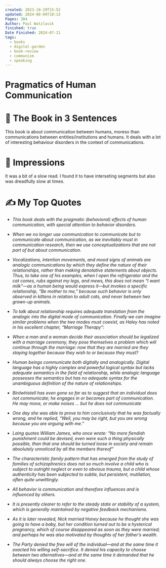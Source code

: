 ```yaml
---
created: 2023-10-29T15:52
updated: 2024-08-09T10:13
Pages: 304
Author: Paul Watzlavik
finished: true
Date Finished: 2024-07-11
tags:
  - books
  - digital-garden
  - book-review
  - communism
  - speaking
---
```

# Pragmatics of Human Communication


# 🚀 The Book in 3 Sentences
This book is about communication between humans, moreso than communications between entities/institutions and humans. It deals with a lot of interesting behaviour disorders in the context of communications. 



# 🎨 Impressions
It was a bit of a slow read. I found it to have interseting segments but also was dreadfully slow at times. 


# ✍️ My Top  Quotes

- *This book deals with the pragmatic (behavioral) effects of human communication, with special attention to behavior disorders.* 
 
- *When we no longer use communication to communicate but to communicate about communication, as we inevitably must in communication research, then we use conceptualizations that are not part of but about communication.* 
 
- *Vocalizations, intention movements, and mood signs of animals are analogic communications by which they define the nature of their relationships, rather than making denotative statements about objects. Thus, to take one of his examples, when I open the refrigerator and the cat comes, rubs against my legs, and mews, this does not mean “I want milk”—as a human being would express it—but invokes a specific relationship, “Be mother to me,” because such behavior is only observed in kittens in relation to adult cats, and never between two grown-up animals.* 
 
- *To talk about relationship requires adequate translation from the analogic into the digital mode of communication. Finally we can imagine similar problems when the two modes must coexist, as Haley has noted in his excellent chapter, “Marriage Therapy”:* 
 
- *When a man and a woman decide their association should be legalized with a marriage ceremony, they pose themselves a problem which will continue through the marriage: now that they are married are they staying together because they wish to or because they must?* 
 
- *Human beings communicate both digitally and analogically. Digital language has a highly complex and powerful logical syntax but lacks adequate semantics in the field of relationship, while analogic language possesses the semantics but has no adequate syntax for the unambiguous definition of the nature of relationships.* 
 
- *Birdwhistell has even gone so far as to suggest that an individual does not communicate; he engages in or becomes part of communication. He may move, or make noises … but he does not communicate* 
 
- *One day she was able to prove to him conclusively that he was factually wrong, and he replied, “Well, you may be right, but you are wrong because you are arguing with me.”* 
 
- *Laing quotes William James, who once wrote: “No more fiendish punishment could be devised, even were such a thing physically possible, than that one should be turned loose in society and remain absolutely unnoticed by all the members thereof”* 
 
- *The characteristic family pattern that has emerged from the study of families of schizophrenics does not so much involve a child who is subject to outright neglect or even to obvious trauma, but a child whose authenticity has been subjected to subtle, but persistent, mutilation, often quite unwittingly.* 
 
- *All behavior is communication and therefore influences and is influenced by others.* 
 
- *It is presently clearer to refer to the steady state or stability of a system, which is generally maintained by negative feedback mechanisms.* 
 
- *As it is later revealed, Nick married Honey because he thought she was going to have a baby, but her condition turned out to be a hysterical pregnancy, which of course disappeared as soon as they were married; and perhaps he was also motivated by thoughts of her father’s wealth.* 
 
- *The Party denied the free will of the individual—and at the same time it exacted his willing self-sacrifice. It denied his capacity to choose between two alternatives—and at the same time it demanded that he should always choose the right one.* 
 
